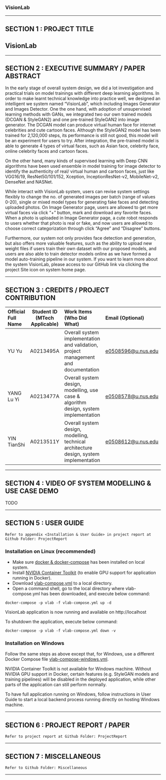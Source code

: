 ﻿### VisionLab

---

## SECTION 1 : PROJECT TITLE
## VisionLab

---

## SECTION 2 : EXECUTIVE SUMMARY / PAPER ABSTRACT
In the early stage of overall system design, we did a lot investigation and practical trials on model trainings with different deep learning algorithms. In order to make learnt technical knowledge into practice well, we designed an intelligent we system named “VisionLab”, which including Images Generator and Images Detector. 
One the one hand, with adoption of unsupervised learning methods with GANs, we integrated two our own trained models (DCGAN & StyleGAN2) and one pre-trained StyleGAN2 into image generator. The DCGAN model can produce virtual human face for internet celebrities and cute cartoon faces. Although the StyleGAN2 model has been trained for 2,120,000 steps, its performance is still not good, this model will be an experiment for users to try. After integration, the pre-trained model is able to generate 4 types of virtual faces, such as Asian face, celebrity face, online celebrity faces and cartoon faces. 

On the other hand, many kinds of supervised learning with Deep CNN algorithms have been used ensemble in model training for image detector to identify the authenticity of real/ virtual human and cartoon faces, just like VGG16/19, ResNet50/101/152, Xception, InceptionResNet-v2, MobileNet-v2, DenseNet and NASNet.

While interact with VisionLab system, users can revise system settings flexibly to change the no. of generated images per batch (range of values 0-20), single or mixed model types for generating fake faces and detecting uploaded photos. On Image Generator page, users are allowed to get more virtual faces via click “+” button, mark and download any favorite faces. When a photo is uploaded in Image Generator page, a cute robot responds to users whether that photo is real or fake, and now users are allowed to choose correct categorization through click “Agree” and “Disagree” buttons. 

Furthermore, our system not only provides face detection and generation, but also offers more valuable features, such as the ability to upload new weight files if users train their own dataset with our proposed models, and users are also able to train detector models online as we have formed a model auto-training pipeline in our system.
If you want to learn more about the system VisionLab, please access to our GitHub link via clicking the project Site icon on system home page. 

---

## SECTION 3 : CREDITS / PROJECT CONTRIBUTION

| Official Full Name  | Student ID (MTech Applicable)  | Work Items (Who Did What) | Email (Optional) |
| :------------ |:---------------:| :-----| :-----|
| YU Yu | A0213495A |Overall system implementation and validation, project management and documentation | e0508596@u.nus.edu |
| YANG Lu Yi | A0213477A |Overall system design, modelling, use case & algorithm design, system implementation | e0508578@u.nus.edu |
| YIN TianShi | A0213511Y |Overall system design, modelling, technical architecture design, system implementation | e0508612@u.nus.edu |

---

## SECTION 4 : VIDEO OF SYSTEM MODELLING & USE CASE DEMO
TODO

---

## SECTION 5 : USER GUIDE

`Refer to appendix <Installation & User Guide> in project report at Github Folder: ProjectReport`

### Installation on Linux (recommended)
- Make sure [docker & docker-compose](https://docs.docker.com/install/) has been installed on local system.
- Install [NVIDIA Container Toolkit](https://docs.nvidia.com/datacenter/cloud-native/container-toolkit/install-guide.html#docker) (to enable GPU support for application running in Docker).
- Download [vlab-compose.yml](https://github.com/IRS-3Y/Vision-Lab/blob/master/SystemCode/vlab-compose.yml) to a local directory.
- Open a command shell, go to the local directory where vlab-compose.yml has been downloaded, and execute below command:
```
docker-compose -p vlab -f vlab-compose.yml up -d
```
VisionLab application is now running and available on http://localhost

To shutdown the application, execute below command:
```
docker-compose -p vlab -f vlab-compose.yml down -v
```

### Installation on Windows
Follow the same steps as above except that, for Windows, use a different Docker Compose file [vlab-compose-windows.yml](https://github.com/IRS-3Y/Vision-Lab/blob/master/SystemCode/vlab-compose-windows.yml).

NVIDIA Container Toolkit is not available for Windows machine. Without NVIDIA GPU support in Docker, certain features (e.g. StyleGAN models and training pipelines) will be disabled in the deployed application, while other parts of the application can still perform normally.

To have full application running on Windows, follow instructions in User Guide to start a local backend process running directly on hosting Windows machine.


---

## SECTION 6 : PROJECT REPORT / PAPER

`Refer to project report at Github Folder: ProjectReport`

---

## SECTION 7 : MISCELLANEOUS

`Refer to Github Folder: Miscellaneous`

---

